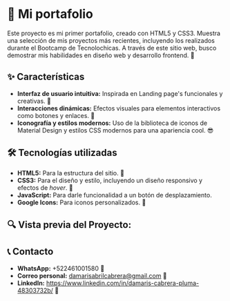 # 💼 Mi portafolio
Este proyecto es mi primer portafolio, creado con HTML5 y CSS3. Muestra una selección de mis proyectos más recientes, incluyendo los realizados durante el Bootcamp de Tecnolochicas. A través de este sitio web, busco demostrar mis habilidades en diseño web y desarrollo frontend. 🌈

## ✨ Características
+ **Interfaz de usuario intuitiva:** Inspirada en Landing page's funcionales y creativas. 🌟
+ **Interacciones dinámicas:** Efectos visuales para elementos interactivos como botones y enlaces. 🔄
+ **Iconografía y estilos modernos:** Uso de la biblioteca de iconos de Material Design y estilos CSS modernos para una apariencia cool. 😎

## 🛠️ Tecnologías utilizadas
+ **HTML5:** Para la estructura del sitio. 🧱
+ **CSS3:** Para el diseño y estilo, incluyendo un diseño responsivo y efectos de _hover_. 🎨
+ **JavaScript:** Para darle funcionalidad a un botón de desplazamiento.
+ **Google Icons:** Para iconos personalizados. 🔧

## 🔍 Vista previa del Proyecto:


## 📞 Contacto
+ **WhatsApp:** +522461001580 📱
+ **Correo personal:** damarisabrilcabrera@gmail.com 📧
+ **LinkedIn:** https://www.linkedin.com/in/damaris-cabrera-pluma-48303732b/ 💼
